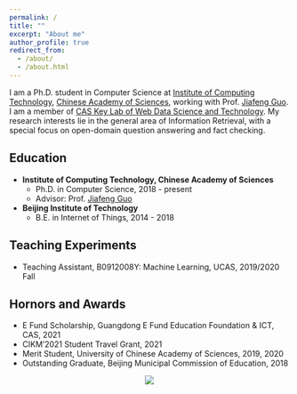 ```yaml
---
permalink: /
title: ""
excerpt: "About me"
author_profile: true
redirect_from: 
  - /about/
  - /about.html
---
```



I am a Ph.D. student in Computer Science at [Institute of Computing Technology](http://www.ict.ac.cn/), [Chinese Academy of Sciences](http://www.cas.cn/), working with Prof. [Jiafeng Guo](http://www.bigdatalab.ac.cn/~gjf/). I am a member of [CAS Key Lab of Web Data Science and Technology](http://www.bigdatalab.ac.cn/). 
My research interests lie in the general area of Information Retrieval, with a special focus on open-domain question answering and fact checking.

Education
------
  * **Institute of Computing Technology, Chinese Academy of Sciences**
    * Ph.D. in Computer Science, 2018 - present
    * Advisor: Prof. [Jiafeng Guo](http://www.bigdatalab.ac.cn/~gjf/)
  * **Beijing Institute of Technology**
    * B.E. in Internet of Things, 2014 - 2018

Teaching Experiments
------
  * Teaching Assistant, B0912008Y: Machine Learning, UCAS, 2019/2020 Fall

Hornors and Awards
------
  * E Fund Scholarship, Guangdong E Fund Education Foundation & ICT, CAS, 2021
  * CIKM’2021 Student Travel Grant, 2021
  * Merit Student, University of Chinese Academy of Sciences, 2019, 2020
  * Outstanding Graduate, Beijing Municipal Commission of Education, 2018

<style>
.container{
  width: 100%;
  text-align: center;
}
</style>
<div class="container">
  <a href='https://clustrmaps.com/site/1bjbx'  title='Visit tracker'><img src='//clustrmaps.com/map_v2.png?cl=ffffff&w=300&t=tt&d=3hOKfeexZUdpSFmQcZ-RNPDNW3WVv9ducU6gljhPy_M&co=a2acb3&ct=ffffff'/></a>
</div>
